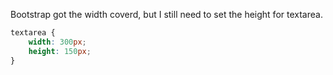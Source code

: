 Bootstrap got the width coverd, but I still need to set the height for textarea.

```css
textarea {
    width: 300px;
    height: 150px;
}
```